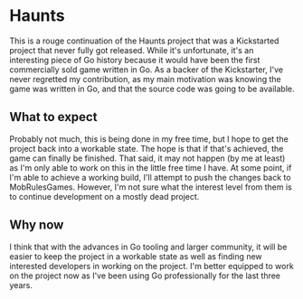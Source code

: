 # Haunts

This is a rouge continuation of the Haunts project that was a Kickstarted project that never fully got released. While it's unfortunate, it's an interesting piece of Go history because it would have been the first commercially sold game written in Go. As a backer of the Kickstarter, I've never regretted my contribution, as my main motivation was knowing the game was written in Go, and that the source code was going to be available.

## What to expect

Probably not much, this is being done in my free time, but I hope to get the project back into a workable state. The hope is that if that's achieved, the game can finally be finished. That said, it may not happen (by me at least) as I'm only able to work on this in the little free time I have. At some point, if I'm able to achieve a working build, I'll attempt to push the changes back to MobRulesGames. However, I'm not sure what the interest level from them is to continue development on a mostly dead project.

## Why now

I think that with the advances in Go tooling and larger community, it will be easier to keep the project in a workable state as well as finding new interested developers in working on the project. I'm better equipped to work on the project now as I've been using Go professionally for the last three years.
